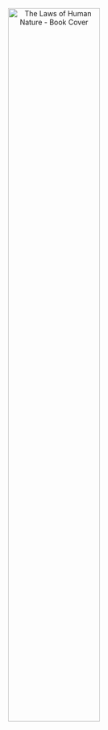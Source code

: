 <p align="center">
  <img src="https://live.staticflickr.com/65535/53982779244_d8c3c0e40d_b.jpg" alt="The Laws of Human Nature - Book Cover" width="60%" />
</p>